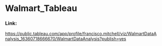 # Walmart_Tableau

### Link:
https://public.tableau.com/app/profile/francisco.mitchell/viz/WalmartDataAnalysis_16360718666670/WalmartDataAnalysis?publish=yes
